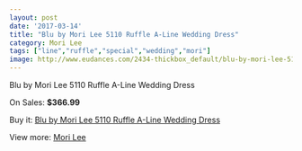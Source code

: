 ```yaml
---
layout: post
date: '2017-03-14'
title: "Blu by Mori Lee 5110 Ruffle A-Line Wedding Dress"
category: Mori Lee
tags: ["line","ruffle","special","wedding","mori"]
image: http://www.eudances.com/2434-thickbox_default/blu-by-mori-lee-5110-ruffle-a-line-wedding-dress.jpg
---
```

Blu by Mori Lee 5110 Ruffle A-Line Wedding Dress

On Sales: **$366.99**
<a href="https://www.eudances.com/en/mori-lee/811-blu-by-mori-lee-5110-ruffle-a-line-wedding-dress.html"><amp-img layout="responsive" width="600" height="600" src="//www.eudances.com/2434-thickbox_default/blu-by-mori-lee-5110-ruffle-a-line-wedding-dress.jpg" alt="Blu by Mori Lee 5110 Ruffle A-Line Wedding Dress 0" /></a>
<a href="https://www.eudances.com/en/mori-lee/811-blu-by-mori-lee-5110-ruffle-a-line-wedding-dress.html"><amp-img layout="responsive" width="600" height="600" src="//www.eudances.com/2435-thickbox_default/blu-by-mori-lee-5110-ruffle-a-line-wedding-dress.jpg" alt="Blu by Mori Lee 5110 Ruffle A-Line Wedding Dress 1" /></a>
<a href="https://www.eudances.com/en/mori-lee/811-blu-by-mori-lee-5110-ruffle-a-line-wedding-dress.html"><amp-img layout="responsive" width="600" height="600" src="//www.eudances.com/2436-thickbox_default/blu-by-mori-lee-5110-ruffle-a-line-wedding-dress.jpg" alt="Blu by Mori Lee 5110 Ruffle A-Line Wedding Dress 2" /></a>

Buy it: [Blu by Mori Lee 5110 Ruffle A-Line Wedding Dress](https://www.eudances.com/en/mori-lee/811-blu-by-mori-lee-5110-ruffle-a-line-wedding-dress.html "Blu by Mori Lee 5110 Ruffle A-Line Wedding Dress")

View more: [Mori Lee](https://www.eudances.com/en/9-mori-lee "Mori Lee")